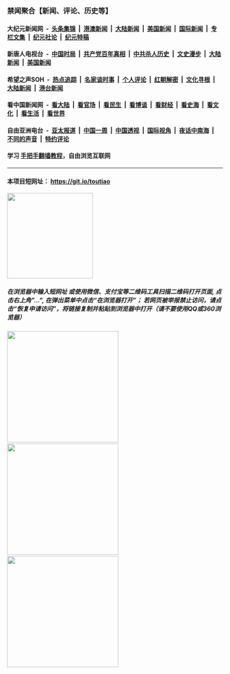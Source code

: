 ### 禁闻聚合【新闻、评论、历史等】

#### 大纪元新闻网 &nbsp;-&nbsp; [头条集锦](indexes/E头条集锦.md?t=03010302) &nbsp;|&nbsp; [港澳新闻](indexes/E港澳新闻.md?t=03010302)  &nbsp;|&nbsp; [大陆新闻](indexes/E大陆新闻.md?t=03010302) &nbsp;|&nbsp; [美国新闻](indexes/E美国新闻.md?t=03010302) &nbsp;|&nbsp; [国际新闻](indexes/E国际新闻.md?t=03010302) &nbsp;|&nbsp; [专栏文集](indexes/E专栏文集.md?t=03010302) &nbsp;|&nbsp; [纪元社论](indexes/E纪元社论.md?t=03010302) &nbsp;|&nbsp; [纪元特稿](indexes/E纪元特稿.md?t=03010302) 

#### 新唐人电视台 &nbsp;-&nbsp; [中国时局](indexes/N中国时局.md?t=03010302) &nbsp;|&nbsp; [共产党百年真相](indexes/N共产党百年真相.md?t=03010302) &nbsp;|&nbsp; [中共杀人历史](indexes/N中共杀人历史.md?t=03010302) &nbsp;|&nbsp; [文史漫步](indexes/N文史漫步.md?t=03010302) &nbsp;|&nbsp; [大陆新闻](indexes/N大陆新闻.md?t=03010302) &nbsp;|&nbsp; [美国新闻](indexes/N美国新闻.md?t=03010302)

#### 希望之声SOH &nbsp;-&nbsp; [热点追踪](indexes/H热点追踪.md?t=03010302) &nbsp;|&nbsp; [名家谈时事](indexes/H名家谈时事.md?t=03010302) &nbsp;|&nbsp; [个人评论](indexes/H个人评论.md?t=03010302)  &nbsp;|&nbsp; [红朝解密](indexes/H红朝解密.md?t=03010302) &nbsp;|&nbsp; [文化寻根](indexes/H文化寻根.md?t=03010302) &nbsp;|&nbsp; [大陆新闻](indexes/H大陆新闻.md?t=03010302) &nbsp;|&nbsp; [港台新闻](indexes/H港台新闻.md?t=03010302)

#### 看中国新闻网 &nbsp;-&nbsp; [看大陆](indexes/S看大陆.md?t=03010302) &nbsp;|&nbsp; [看官场](indexes/S看官场.md?t=03010302) &nbsp;|&nbsp; [看民生](indexes/S看民生.md?t=03010302)  &nbsp;|&nbsp; [看博谈](indexes/S看博谈.md?t=03010302) &nbsp;|&nbsp; [看财经](indexes/S看财经.md?t=03010302) &nbsp;|&nbsp; [看史海](indexes/S看史海.md?t=03010302) &nbsp;|&nbsp; [看文化](indexes/S看文化.md?t=03010302) &nbsp;|&nbsp; [看生活](indexes/S看生活.md?t=03010302) &nbsp;|&nbsp; [看世界](indexes/S看世界.md?t=03010302)

#### 自由亚洲电台 &nbsp;-&nbsp; [亚太报道](indexes/R亚太报道.md?t=03010302) &nbsp;|&nbsp; [中国一周](indexes/R中国一周.md?t=03010302) &nbsp;|&nbsp; [中国透视](indexes/R中国透视.md?t=03010302)  &nbsp;|&nbsp; [国际视角](indexes/R国际视角.md?t=03010302) &nbsp;|&nbsp; [夜话中南海](indexes/R夜话中南海.md?t=03010302) &nbsp;|&nbsp; [不同的声音](indexes/R不同的声音.md?t=03010302) &nbsp;|&nbsp; [特约评论](indexes/R特约评论.md?t=03010302)

#### 学习 [手把手翻墙教程](https://github.com/gfw-breaker/guides/wiki)，自由浏览互联网

----

#### 本项目短网址： https://git.io/toutiao
<img src="https://raw.githubusercontent.com/gfw-breaker/banned-news/master/scripts/img/qr.png" width="200px"/>  

##### 在浏览器中输入短网址 或使用微信、支付宝等二维码工具扫描二维码打开页面, 点击右上角"...", 在弹出菜单中点击“在浏览器打开”； 若网页被举报禁止访问，请点击“恢复申请访问”，将链接复制并粘贴到浏览器中打开（请不要使用QQ或360浏览器）

<img src="https://raw.githubusercontent.com/gfw-breaker/banned-news/master/scripts/img/1.png" width="260px"/> &nbsp; <img src="https://raw.githubusercontent.com/gfw-breaker/banned-news/master/scripts/img/2.png" width="260px"/> &nbsp; <img src="https://raw.githubusercontent.com/gfw-breaker/banned-news/master/scripts/img/3.png" width="260px"/>
